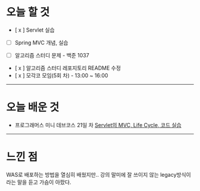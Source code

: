 # 오늘 할 것

- [ x ] Servlet 실습 
- [ ] Spring MVC 개념, 실습

- [ ] 알고리즘 스터디 문제 - 백준 1037
- [ x ] 알고리즘 스터디 레포지토리 README 수정 
- [ x ] 모각코 모임(5회 차) - 13:00 ~ 16:00

---

# 오늘 배운 것


- 프로그래머스 미니 데브코스 21일 차 [Servlet의 MVC, Life Cycle, 코드 실습 ](https://github.com/suran-kim/cnu_backend_TIL/blob/1c2395e54faf8ff9a3ebe44e9c9e6694329a0c3e/Study/Spring/%5BSpring%20Boot%5D%20%EC%9B%B9%20%EA%B8%B0%EC%88%A0,%20Servlet.md)


---

# 느낀 점
WAS로 배포하는 방법을 열심히 배웠지만..
강의 말미에 잘 쓰이지 않는 legacy방식이라는 말을 듣고 가슴이 아팠다.


<br/>

